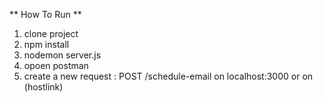 ** How To Run **

1. clone project
2. npm install
3. nodemon server.js
4. opoen postman
5. create a new request : POST /schedule-email on localhost:3000 or on (hostlink)


